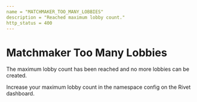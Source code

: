 ```yaml
---
name = "MATCHMAKER_TOO_MANY_LOBBIES"
description = "Reached maximum lobby count."
http_status = 400
---
```


# Matchmaker Too Many Lobbies

The maximum lobby count has been reached and no more lobbies can be created.

Increase your maximum lobby count in the namespace config on the Rivet dashboard.

